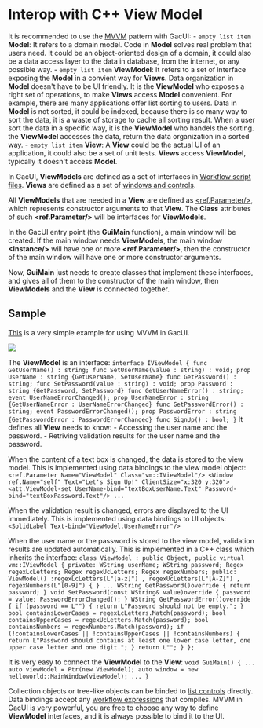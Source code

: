# Interop with C++ View Model

It is recommended to use the [MVVM](https://en.wikipedia.org/wiki/Model%E2%80%93view%E2%80%93viewmodel) pattern with GacUI: - `empty list item` **Model**: It refers to a domain model. Code in **Model** solves real problem that users need. It could be an object-oriented design of a domain, it could also be a data access layer to the data in database, from the internet, or any possible way. - `empty list item` **ViewModel**: It refers to a set of interface exposing the **Model** in a convient way for **Views**. Data organization in **Model** doesn't have to be UI friendly. It is the **ViewModel** who exposes a right set of operations, to make **Views** access **Model** convenient. For example, there are many applications offer list sorting to users. Data in **Model** is not sorted, it could be indexed, because there is so many way to sort the data, it is a waste of storage to cache all sorting result. When a user sort the data in a specific way, it is the **ViewModel** who handels the sorting. the **ViewModel** accesses the data, return the data organization in a sorted way. - `empty list item` **View**: A **View** could be the actual UI of an application, it could also be a set of unit tests. **Views** access **ViewModel**, typically it doesn't access **Model**.

In GacUI, **ViewModels** are defined as a set of interfaces in [Workflow script files](../.././gacui/xmlres/tag_script.md). **Views** are defined as a set of [windows and controls](../.././gacui/xmlres/instance/root_instance.md).

All **ViewModels** that are needed in a **View** are defined as [<ref.Parameter/>](../.././gacui/xmlres/tag_instance.md), which represents constructor arguments to that **View**. The **Class** attributes of such **\<ref.Parameter/\>** will be interfaces for **ViewModels**.

In the GacUI entry point (the **GuiMain** function), a main window will be created. If the main window needs **ViewModels**, the main window **\<Instance/\>** will have one or more **\<ref.Parameter/\>**, then the constructor of the main window will have one or more constructor arguments.

Now, **GuiMain** just needs to create classes that implement these interfaces, and gives all of them to the constructor of the main window, then **ViewModels** and the **View** is connected together.

## Sample

[This](https://github.com/vczh-libraries/Release/tree/master/Tutorial/GacUI_HelloWorlds/MVVM) is a very simple example for using MVVM in GacUI.

![](https://gaclib.net/doc/gacui/adv_mvvm.gif)

The **ViewModel** is an interface: ``` interface IViewModel { func GetUserName() : string; func SetUserName(value : string) : void; prop UserName : string {GetUserName, SetUserName} func GetPassword() : string; func SetPassword(value : string) : void; prop Password : string {GetPassword, SetPassword} func GetUserNameError() : string; event UserNameErrorChanged(); prop UserNameError : string {GetUserNameError : UserNameErrorChanged} func GetPasswordError() : string; event PasswordErrorChanged(); prop PasswordError : string {GetPasswordError : PasswordErrorChanged} func SignUp() : bool; } ``` It defines all **View** needs to know: - Accessing the user name and the password. - Retriving validation results for the user name and the password.

When the content of a text box is changed, the data is stored to the view model. This is implemented using data bindings to the view model object: ``` <ref.Parameter Name="ViewModel" Class="vm::IViewModel"/> <Window ref.Name="self" Text="Let's Sign Up!" ClientSize="x:320 y:320"> <att.ViewModel-set UserName-bind="textBoxUserName.Text" Password-bind="textBoxPassword.Text"/> ... ```

When the validation result is changed, errors are displayed to the UI immediately. This is implemented using data bindings to UI objects: ``` <SolidLabel Text-bind="ViewModel.UserNameError"/> ```

When the user name or the password is stored to the view model, validation results are updated automatically. This is implemented in a C++ class which inherits the interface: ``` class ViewModel : public Object, public virtual vm::IViewModel { private: WString userName; WString password; Regex regexLcLetters; Regex regexUcLetters; Regex regexNumbers; public: ViewModel() :regexLcLetters(L"[a-z]") , regexUcLetters(L"[A-Z]") , regexNumbers(L"[0-9]") { } ... WString GetPassword()override { return password; } void SetPassword(const WString& value)override { password = value; PasswordErrorChanged(); } WString GetPasswordError()override { if (password == L"") { return L"Password should not be empty."; } bool containsLowerCases = regexLcLetters.Match(password); bool containsUpperCases = regexUcLetters.Match(password); bool containsNumbers = regexNumbers.Match(password); if (!containsLowerCases || !containsUpperCases || !containsNumbers) { return L"Password should contains at least one lower case letter, one upper case letter and one digit."; } return L""; } }; ```

It is very easy to connect the **ViewModel** to the **View**: ``` void GuiMain() { ... auto viewModel = Ptr(new ViewModel); auto window = new helloworld::MainWindow(viewModel); ... } ```

Collection objects or tree-like objects can be binded to [list controls](../.././gacui/components/controls/list/home.md) directly. Data bindings accept any [workflow expressions](../.././workflow/lang/bind.md) that compiles. MVVM in GacUI is very powerful, you are free to choose any way to define **ViewModel** interfaces, and it is always possible to bind it to the UI.


